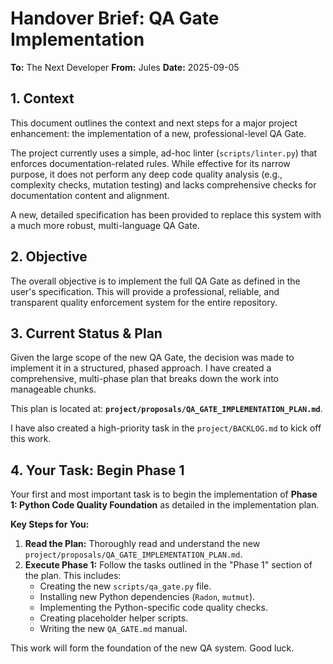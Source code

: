# Handover Brief: QA Gate Implementation

**To:** The Next Developer
**From:** Jules
**Date:** 2025-09-05

## 1. Context
This document outlines the context and next steps for a major project enhancement: the implementation of a new, professional-level QA Gate.

The project currently uses a simple, ad-hoc linter (`scripts/linter.py`) that enforces documentation-related rules. While effective for its narrow purpose, it does not perform any deep code quality analysis (e.g., complexity checks, mutation testing) and lacks comprehensive checks for documentation content and alignment.

A new, detailed specification has been provided to replace this system with a much more robust, multi-language QA Gate.

## 2. Objective
The overall objective is to implement the full QA Gate as defined in the user's specification. This will provide a professional, reliable, and transparent quality enforcement system for the entire repository.

## 3. Current Status & Plan
Given the large scope of the new QA Gate, the decision was made to implement it in a structured, phased approach. I have created a comprehensive, multi-phase plan that breaks down the work into manageable chunks.

This plan is located at: **`project/proposals/QA_GATE_IMPLEMENTATION_PLAN.md`**.

I have also created a high-priority task in the `project/BACKLOG.md` to kick off this work.

## 4. Your Task: Begin Phase 1
Your first and most important task is to begin the implementation of **Phase 1: Python Code Quality Foundation** as detailed in the implementation plan.

**Key Steps for You:**
1.  **Read the Plan:** Thoroughly read and understand the new `project/proposals/QA_GATE_IMPLEMENTATION_PLAN.md`.
2.  **Execute Phase 1:** Follow the tasks outlined in the "Phase 1" section of the plan. This includes:
    -   Creating the new `scripts/qa_gate.py` file.
    -   Installing new Python dependencies (`Radon`, `mutmut`).
    -   Implementing the Python-specific code quality checks.
    -   Creating placeholder helper scripts.
    -   Writing the new `QA_GATE.md` manual.

This work will form the foundation of the new QA system. Good luck.

